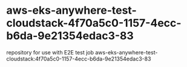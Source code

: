 # aws-eks-anywhere-test-cloudstack-4f70a5c0-1157-4ecc-b6da-9e21354edac3-83
repository for use with E2E test job aws-eks-anywhere-test-cloudstack:4f70a5c0-1157-4ecc-b6da-9e21354edac3-83
